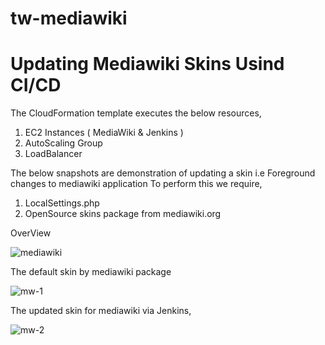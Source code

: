 # tw-mediawiki

# Updating Mediawiki Skins Usind CI/CD

The CloudFormation template executes the below resources,
1. EC2 Instances ( MediaWiki & Jenkins )
2. AutoScaling Group
3. LoadBalancer

The below snapshots are demonstration of updating a skin i.e Foreground changes to mediawiki application
To perform this we require,
1. LocalSettings.php
2. OpenSource skins package from mediawiki.org

OverView 


![mediawiki](https://user-images.githubusercontent.com/76770914/152633607-5cc6f05e-91b3-43b8-ac76-03a78b2d7439.jpg)



The default skin by mediawiki package

![mw-1](https://user-images.githubusercontent.com/76770914/152439401-aac0fd30-5cff-4517-b14a-3f71f987a6e8.JPG)


The updated skin for mediawiki via Jenkins,

![mw-2](https://user-images.githubusercontent.com/76770914/152439534-8f504f3b-853c-4259-8aa2-bd2a41df73ca.JPG)
